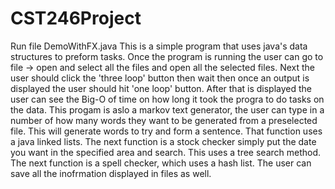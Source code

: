 # CST246Project
Run file DemoWithFX.java
This is a simple program that uses java's data structures to preform tasks. 
Once the program is running the user can go to file -> open and select all the files and open all the selected files.
Next the user should click the 'three loop' button then wait then once an output is displayed the user should hit 'one loop' button. After that is displayed the user can see the Big-O of time on how long it took the progra to do tasks on the data. This progam is aslo a markov text generator, the user can type in a number of how many words they want to be generated from a preselected file. This will generate words to try and form a sentence. That function uses a java linked lists. The next function is a stock checker simply put the date you want in the specified area and search. This uses a tree search method. The next function is a spell checker, which uses a hash list. The user can save all the inofrmation displayed in files as well.

